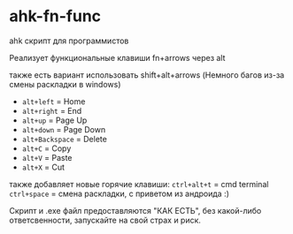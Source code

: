 # ahk-fn-func
ahk скрипт для программистов

Реализует функциональные клавиши fn+arrows через alt

также есть вариант использовать shift+alt+arrows (Немного багов из-за смены раскладки в windows)
- `alt+left` = Home
- `alt+right` = End
- `alt+up` = Page Up
- `alt+down` = Page Down
- `alt+Backspace` = Delete
- `alt+C` = Copy
- `alt+V` = Paste
- `alt+X` = Cut

также добавляет новые горячие клавиши:
`ctrl+alt+t` = cmd terminal
`ctrl+space` = смена раскладки, с приветом из андроида :)

Скрипт и .exe файл предоставляются "КАК ЕСТЬ", без какой-либо ответсвенности, запускайте на свой страх и риск.
